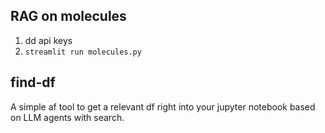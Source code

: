 ## RAG on molecules

1) dd api keys
2) `streamlit run molecules.py`

## find-df
A simple af tool to get a relevant df right into your jupyter notebook based on LLM agents with search.
